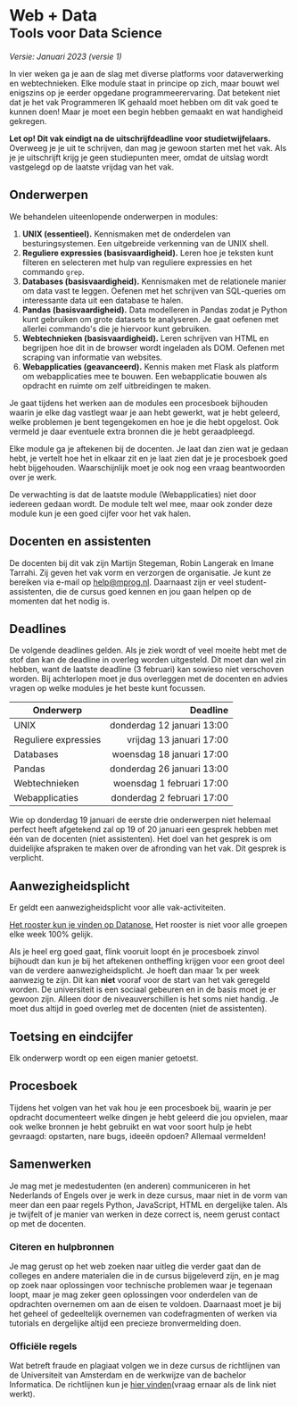 # Web + Data<br><small>Tools voor Data Science</small>

<style>
    h2
    {
        break-before: page;
    }
    h1, h2, h3, h4, h5
    {
        break-after: avoid-page;
    }
</style>

*Versie: Januari 2023 (versie 1)*

In vier weken ga je aan de slag met diverse platforms voor dataverwerking en webtechnieken. Elke module staat in principe op zich, maar bouwt wel enigszins op je eerder opgedane programmeerervaring. Dat betekent niet dat je het vak Programmeren IK gehaald moet hebben om dit vak goed te kunnen doen! Maar je moet een begin hebben gemaakt en wat handigheid gekregen.

**Let op! Dit vak eindigt na de uitschrijfdeadline voor studietwijfelaars.** Overweeg je je uit te schrijven, dan mag je gewoon starten met het vak. Als je je uitschrijft krijg je geen studiepunten meer, omdat de uitslag wordt vastgelegd op de laatste vrijdag van het vak.


## Onderwerpen

We behandelen uiteenlopende onderwerpen in modules:

1. **UNIX (essentieel).** Kennismaken met de onderdelen van besturingsystemen. Een uitgebreide verkenning van de UNIX shell.
2. **Reguliere expressies (basisvaardigheid).** Leren hoe je teksten kunt filteren en selecteren met hulp van reguliere expressies en het commando `grep`.
2. **Databases (basisvaardigheid).** Kennismaken met de relationele manier om data vast te leggen. Oefenen met het schrijven van SQL-queries om interessante data uit een database te halen.
3. **Pandas (basisvaardigheid).** Data modelleren in Pandas zodat je Python kunt gebruiken om grote datasets te analyseren. Je gaat oefenen met allerlei commando's die je hiervoor kunt gebruiken.
4. **Webtechnieken (basisvaardigheid).** Leren schrijven van HTML en begrijpen hoe dit in de browser wordt ingeladen als DOM. Oefenen met scraping van informatie van websites.
5. **Webapplicaties (geavanceerd).** Kennis maken met Flask als platform om webapplicaties mee te bouwen. Een webapplicatie bouwen als opdracht en ruimte om zelf uitbreidingen te maken.

Je gaat tijdens het werken aan de modules een procesboek bijhouden waarin je elke dag vastlegt waar je aan hebt gewerkt, wat je hebt geleerd, welke problemen je bent tegengekomen en hoe je die hebt opgelost. Ook vermeld je daar eventuele extra bronnen die je hebt geraadpleegd.

Elke module ga je aftekenen bij de docenten. Je laat dan zien wat je gedaan hebt, je vertelt hoe het in elkaar zit en je laat zien dat je je procesboek goed hebt bijgehouden. Waarschijnlijk moet je ook nog een vraag beantwoorden over je werk.

De verwachting is dat de laatste module (Webapplicaties) niet door iedereen gedaan wordt. De module telt wel mee, maar ook zonder deze module kun je een goed cijfer voor het vak halen.


## Docenten en assistenten

De docenten bij dit vak zijn Martijn Stegeman, Robin Langerak en Imane Tarrahi. Zij geven het vak vorm en verzorgen de organisatie. Je kunt ze bereiken via e-mail op <help@mprog.nl>. Daarnaast zijn er veel student-assistenten, die de cursus goed kennen en jou gaan helpen op de momenten dat het nodig is.


## Deadlines

De volgende deadlines gelden. Als je ziek wordt of veel moeite hebt met de stof dan kan de deadline in overleg worden uitgesteld. Dit moet dan wel zin hebben, want de laatste deadline (3 februari) kan sowieso niet verschoven worden. Bij achterlopen moet je dus overleggen met de docenten en advies vragen op welke modules je het beste kunt focussen.

| Onderwerp            |                     Deadline |
|----------------------|-----------------------------:|
| UNIX                 |   donderdag 12 januari 13:00 |
| Reguliere expressies |     vrijdag 13 januari 17:00 |
| Databases            |    woensdag 18 januari 17:00 |
| Pandas               |   donderdag 26 januari 13:00 |
| Webtechnieken        |    woensdag 1 februari 17:00 |
| Webapplicaties       |   donderdag 2 februari 17:00 |

Wie op donderdag 19 januari de eerste drie onderwerpen niet helemaal perfect heeft afgetekend zal op 19 of 20 januari een gesprek hebben met één van de docenten (niet assistenten). Het doel van het gesprek is om duidelijke afspraken te maken over de afronding van het vak. Dit gesprek is verplicht.


## Aanwezigheidsplicht

Er geldt een aanwezigheidsplicht voor alle vak-activiteiten.

[Het rooster kun je vinden op Datanose.](https://datanose.nl/#course[111981]) Het rooster is niet voor alle groepen elke week 100% gelijk.

Als je heel erg goed gaat, flink vooruit loopt én je procesboek zinvol bijhoudt dan kun je bij het aftekenen ontheffing krijgen voor een groot deel van de verdere aanwezigheidsplicht. Je hoeft dan maar 1x per week aanwezig te zijn. Dit kan **niet** vooraf voor de start van het vak geregeld worden. De universiteit is een sociaal gebeuren en in de basis moet je er gewoon zijn. Alleen door de niveauverschillen is het soms niet handig. Je moet dus altijd in goed overleg met de docenten (niet de assistenten).


## Toetsing en eindcijfer

Elk onderwerp wordt op een eigen manier getoetst.


## Procesboek

Tijdens het volgen van het vak hou je een procesboek bij, waarin je per opdracht documenteert welke dingen je hebt geleerd die jou opvielen, maar ook welke bronnen je hebt gebruikt en wat voor soort hulp je hebt gevraagd: opstarten, nare bugs, ideeën opdoen? Allemaal vermelden!


## Samenwerken

Je mag met je medestudenten (en anderen) communiceren in het Nederlands of Engels over je werk in deze cursus, maar niet in de vorm van meer dan een paar regels Python, JavaScript, HTML en dergelijke talen. Als je twijfelt of je manier van werken in deze correct is, neem gerust contact op met de docenten.


### Citeren en hulpbronnen

Je mag gerust op het web zoeken naar uitleg die verder gaat dan de colleges en andere materialen die in de cursus bijgeleverd zijn, en je mag op zoek naar oplossingen voor technische problemen waar je tegenaan loopt, maar je mag zeker geen oplossingen voor onderdelen van de opdrachten overnemen om aan de eisen te voldoen. Daarnaast moet je bij het geheel of gedeeltelijk overnemen van codefragmenten of werken via tutorials en dergelijke altijd een precieze bronvermelding doen.


### Officiële regels

Wat betreft fraude en plagiaat volgen we in deze cursus de richtlijnen van de Universiteit van Amsterdam en de werkwijze van de bachelor Informatica. De richtlijnen kun je [hier vinden](vraag ernaar als de link niet werkt).

[hier vinden]: http://student.uva.nl/az/a-z-lijst/a-z-lijst/content/folder/fraude-plagiaat-en-bronvermelding/plagiaat-en-fraude.html
